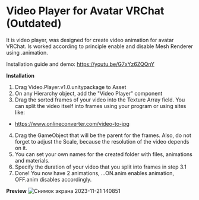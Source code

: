 # Video Player for Avatar VRChat (Outdated)
 It is video player, was designed for create video animation for avatar VRChat. Is worked according to principle enable and disable Mesh Renderer using .animation.

Installation guide and demo: https://youtu.be/G7xYz6ZQQnY

**Installation** 
1. Drag Video.Player.v1.0.unitypackage to Asset
2. On any Hierarchy object, add the "Video Player" component
3. Drag the sorted frames of your video into the Texture Array field. You can split the video itself into frames using your program or using sites like:
- https://www.onlineconverter.com/video-to-jpg
4. Drag the GameObject that will be the parent for the frames. Also, do not forget to adjust the Scale, because the resolution of the video depends on it.
5. You can set your own names for the created folder with files, animations and materials.
6. Specify the duration of your video that you split into frames in step 3.1
7. Done! You now have 2 animations, ...ON.anim enables animation, OFF.anim disables accordingly.

**Preview**
![Снимок экрана 2023-11-21 140851](https://github.com/Dahus/Video-Player-for-Avatar-VRChat/assets/74374308/6603945a-ca10-4408-857f-3e12fa153f7a)

